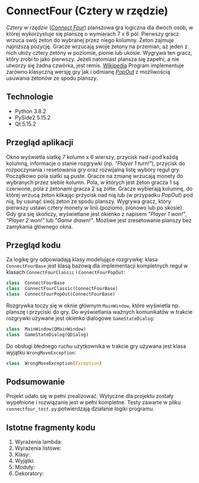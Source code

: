 # ConnectFour (Cztery w rzędzie)
*Cztery w rzędzie* ([*Connect Four*](https://en.wikipedia.org/wiki/Connect_Four)) planszowa gra logiczna dla dwóch osób, w której wykorzystuje się planszę o wymiarach 7 x 6 pól. Pierwszy gracz wrzuca swój żeton do wybranej przez niego kolumny. Żeton zajmuje najniższą pozycję. Gracze wrzucają swoje żetony na przemian, aż jeden z nich ułoży cztery żetony w poziomie, pionie lub ukosie. Wygrywa ten gracz, który zrobi to jako pierwszy. Jeżeli natomiast plansza się zapełni, a nie utworzy się żadna czwórka, jest remis. [Wikipedia](https://pl.wikipedia.org/wiki/Czw%C3%B3rki)
Program implementuje zarówno klasyczną wersję gry jak i odmianę [*PopOut*](https://en.wikipedia.org/wiki/Connect_Four#PopOut) z możliwością usuwania żetonów ze spodu planszy.

## Technologie
- Python 3.8.2
- PySide2 5.15.2
- Qt 5.15.2

## Przegląd aplikacji
Okno wyświetla siatkę 7 kolumn x 6 wierszy, przycisk nad i pod każdą kolumną, informacje o stanie rozgrywki (np. *"Player 1 turn!"*), przycisk do rozpoczynania i resetowania gry oraz rozwijalną listę wybory reguł gry. Początkowo pola siatki są puste. Gracze na zmianę wrzucają monety do wybranych przez siebie kolumn. Pola, w których jest żeton gracza 1 są czerwone, pola z żetonami gracza 2 są żółte. Gracze wybierają kolumnę, do której wrzucą żeton klikając przycisk nad nią lub (w przypadku *PopOut*) pod nią, by usunąć swój żeton ze spodu planszy. Wygrywa gracz, który pierwszy ustawi cztery monety w linii (poziomo, pionowo lub po skosie). Gdy gra się skończy, wyświetlane jest okienko z napisem *"Player 1 won!"*, *"Player 2 won!"* lub *"Game drawn!"*. Możliwe jest zresetowanie planszy bez zamykania głównego okna.

## Przegląd kodu
Za logikę gry odpowiadają klasy modelujące rozgrywkę: klasa `ConnectFourBase` jest klasą bazową dla implementacji kompletnych reguł w klasach `ConnectFourClassic` i `ConnectFourPopOut`:
```python
class  ConnectFourBase
class  ConnectFourClassic(ConnectFourBase)
class  ConnectFourPopOut(ConnectFourBase)
```
Rozgrywka toczy się w oknie głównym `MainWindow`, które wyświetla np. planszę i przyciski do gry. Do wyświetlania ważnych komunikatów w trakcie rozgrywki używane jest okienko dialogowe `GameStateDialog`:
```python
class  MainWindow(QMainWindow)
class  GameStateDialog(QDialog)
```
Do obsługi błednego ruchu użytkownika w trakcie gry używana jest klasa wyjątku `WrongMoveException`:
```python
class  WrongMoveException(Exception)
```

## Podsumowanie
Projekt udało się w pełni zrealizować. Wytyczne dla projektu zostały wypełnione i rozwiązanie jest w pełni kompletne. Testy zawarte w pliku `connectfour_test.py` potwierdzają działanie logiki programu.  

## Istotne fragmenty kodu
1. Wyrażenia lambda:
2. Wyrażenia listowe:
3. Klasy:
4. Wyjątki:
5. Moduły:
6. Dekoratory: